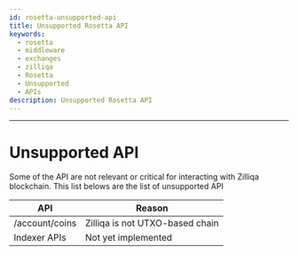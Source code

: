 ```yaml
---
id: rosetta-unsupported-api
title: Unsupported Rosetta API
keywords:
  - rosetta
  - middleware
  - exchanges
  - zilliqa
  - Rosetta
  - Unsupported
  - APIs
description: Unsupported Rosetta API
---
```


---

# Unsupported API

Some of the API are not relevant or critical for interacting with Zilliqa blockchain. This list belows are the list of unsupported API

| API            | Reason                          |
| -------------- | ------------------------------- |
| /account/coins | Zilliqa is not UTXO-based chain |
| Indexer APIs   | Not yet implemented             |
